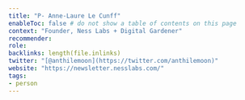 ```yaml
---
title: "P- Anne-Laure Le Cunff"
enableToc: false # do not show a table of contents on this page
context: "Founder, Ness Labs + Digital Gardener"
recommender:
role:
backlinks: length(file.inlinks) 
twitter: "[@anthilemoon](https://twitter.com/anthilemoon)"
website: "https://newsletter.nesslabs.com/"
tags:
- person
---
```


